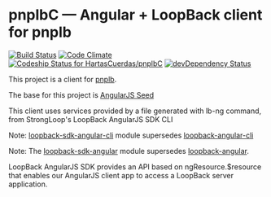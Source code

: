 # pnplbC — Angular + LoopBack client for pnplb

[![Build Status](https://travis-ci.org/HartasCuerdas/pnplbC.svg?branch=master)](https://travis-ci.org/HartasCuerdas/pnplbC)
[![Code Climate](https://codeclimate.com/repos/5417d946e30ba0433500978e/badges/a68889f4339ae1e1c1cb/gpa.svg)](https://codeclimate.com/repos/5417d946e30ba0433500978e/feed)
[![Codeship Status for HartasCuerdas/pnplbC](https://www.codeship.io/projects/6d7d7ad0-1f9c-0132-16fc-7e0cc80f5c25/status)](https://www.codeship.io/projects/35747)
[![devDependency Status](https://david-dm.org/HartasCuerdas/pnplbC/dev-status.svg)](https://david-dm.org/HartasCuerdas/pnplbC#info=devDependencies)

This project is a client for [pnplb](https://github.com/HartasCuerdas/pnplb).

The base for this project is [AngularJS Seed](https://github.com/angular/angular-seed)

This client uses services provided by a file generated with lb-ng command, from StrongLoop's LoopBack AngularJS SDK CLI

Note: [loopback-sdk-angular-cli](https://github.com/strongloop/loopback-sdk-angular-cli) module supersedes [loopback-angular-cli](https://www.npmjs.org/package/loopback-angular-cli)

Note: The [loopback-sdk-angular](https://github.com/strongloop/loopback-sdk-angular) module supersedes [loopback-angular](https://www.npmjs.org/loopback-angular).

LoopBack AngularJS SDK provides an API based on ngResource.$resource that enables our AngularJS client app to access a LoopBack server application.
